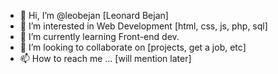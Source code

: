 - 👋 Hi, I’m @leobejan [Leonard Bejan]
- 👀 I’m interested in Web Development [html, css, js, php, sql]
- 🌱 I’m currently learning Front-end dev.
- 💞️ I’m looking to collaborate on [projects, get a job, etc]
- 📫 How to reach me ... [will mention later]

<!---
leobejan/leobejan is a ✨ special ✨ repository because its `README.md` (this file) appears on your GitHub profile.
You can click the Preview link to take a look at your changes.
--->
